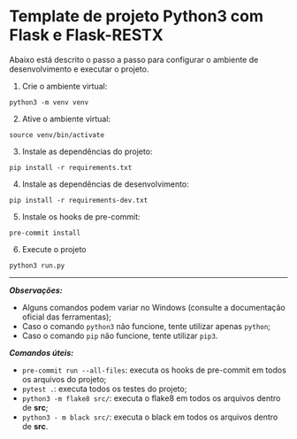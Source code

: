 # Template de projeto Python3 com Flask e Flask-RESTX

Abaixo está descrito o passo a passo para configurar o ambiente de desenvolvimento e executar o projeto.

1. Crie o ambiente virtual:
```
python3 -m venv venv
```

2. Ative o ambiente virtual:
```
source venv/bin/activate
```

3. Instale as dependências do projeto:
```
pip install -r requirements.txt
```

4. Instale as dependências de desenvolvimento:
```
pip install -r requirements-dev.txt
```

5. Instale os hooks de pre-commit:
```
pre-commit install
```

6. Execute o projeto
```
python3 run.py
```
___
***Observações:***

* Alguns comandos podem variar no Windows (consulte a documentação oficial das ferramentas);
* Caso o comando `python3` não funcione, tente utilizar apenas `python`;
* Caso o comando `pip` não funcione, tente utilizar `pip3`.

***Comandos úteis:***

* `pre-commit run --all-files`: executa os hooks de pre-commit em todos os arquivos do projeto;
* `pytest .`: executa todos os testes do projeto;
* `python3 -m flake8 src/`: executa o flake8 em todos os arquivos dentro de **src**;
* `python3 - m black src/`: executa o black em todos os arquivos dentro de **src**.
